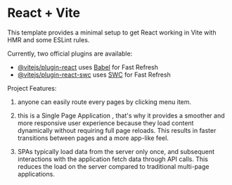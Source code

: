 # React + Vite

This template provides a minimal setup to get React working in Vite with HMR and some ESLint rules.

Currently, two official plugins are available:

- [@vitejs/plugin-react](https://github.com/vitejs/vite-plugin-react/blob/main/packages/plugin-react/README.md) uses [Babel](https://babeljs.io/) for Fast Refresh
- [@vitejs/plugin-react-swc](https://github.com/vitejs/vite-plugin-react-swc) uses [SWC](https://swc.rs/) for Fast Refresh


Project Features:

1. anyone can easily route every pages by clicking menu item.

2. this is a Single Page Application , that's why it provides a smoother and more responsive user experience because they load content dynamically without requiring full page reloads. This results in faster transitions between pages and a more app-like feel.

3. SPAs typically load data from the server only once, and subsequent interactions with the application fetch data through API calls. This reduces the load on the server compared to traditional multi-page applications.
